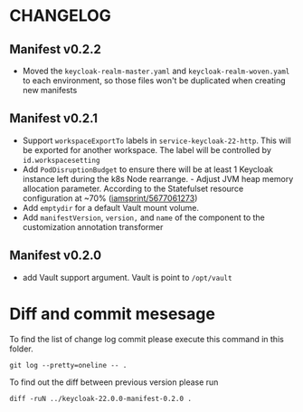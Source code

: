# CHANGELOG

## Manifest v0.2.2
- Moved the `keycloak-realm-master.yaml` and `keycloak-realm-woven.yaml` to each environment, so those files won't be duplicated when creating new manifests

## Manifest v0.2.1
- Support `workspaceExportTo` labels in `service-keycloak-22-http`. This will be exported for another workspace. The label will be controlled by `id.workspacesetting`
- Add `PodDisruptionBudget` to ensure there will be at least 1 Keycloak instance left during the k8s Node rearrange. - Adjust JVM heap memory allocation parameter. According to the Statefulset resource configuration at ~70% ([iamsprint/5677061273](https://go/iamsprint/5677061273))
- Add `emptydir` for a default Vault mount volume.
- Add `manifestVersion`, `version,` and `name` of the component to the customization annotation transformer

## Manifest v0.2.0
- add Vault support argument. Vault is point to `/opt/vault`

# Diff and commit mesesage
To find the list of change log commit please execute this command in this folder.

```
git log --pretty=oneline -- . 
```

To find out the diff between previous version please run
```
diff -ruN ../keycloak-22.0.0-manifest-0.2.0 .
```

